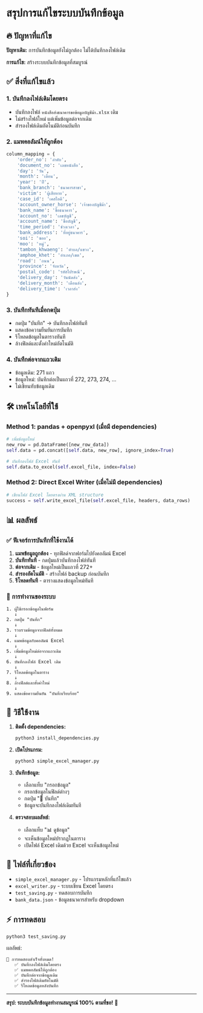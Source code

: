 # สรุปการแก้ไขระบบบันทึกข้อมูล

## 🔥 ปัญหาที่แก้ไข

**ปัญหาเดิม:** การบันทึกข้อมูลยังไม่ถูกต้อง ไม่ได้บันทึกลงไฟล์เดิม

**การแก้ไข:** สร้างระบบบันทึกข้อมูลที่สมบูรณ์

## ✅ สิ่งที่แก้ไขแล้ว

### 1. **บันทึกลงไฟล์เดิมโดยตรง**
- บันทึกลงไฟล์ `หนังสือส่งธนาคารขอข้อมูลบัญชีม้า.xlsx` เดิม
- ไม่สร้างไฟล์ใหม่ แต่เพิ่มข้อมูลต่อจากเดิม
- สำรองไฟล์เดิมอัตโนมัติก่อนบันทึก

### 2. **แมพคอลัมน์ให้ถูกต้อง**
```python
column_mapping = {
    'order_no': 'ลำดับ',
    'document_no': 'เลขหนังสือ',
    'day': 'วัน',
    'month': 'เดือน',
    'year': 'ปี',
    'bank_branch': 'ธนาคารสาขา',
    'victim': 'ผู้เสียหาย',
    'case_id': 'เคสไอดี',
    'account_owner_horse': 'เจ้าของบัญชีม้า',
    'bank_name': 'ชื่อธนาคาร',
    'account_no': 'เลขบัญชี',
    'account_name': 'ชื่อบัญชี',
    'time_period': 'ช่วงเวลา',
    'bank_address': 'ที่อยู่ธนาคาร',
    'soi': 'ซอย',
    'moo': 'หมู่',
    'tambon_khwaeng': 'ตำบล/แขวง',
    'amphoe_khet': 'อำเภอ/เขต',
    'road': 'ถนน',
    'province': 'จังหวัด',
    'postal_code': 'รหัสไปรษณี',
    'delivery_day': 'วันนัดส่ง',
    'delivery_month': 'เดือนส่ง',
    'delivery_time': 'เวลาส่ง'
}
```

### 3. **บันทึกทันทีเมื่อกดปุ่ม**
- กดปุ่ม "บันทึก" → บันทึกลงไฟล์ทันที
- แสดงข้อความยืนยันการบันทึก
- รีโหลดข้อมูลในตารางทันที
- ล้างฟิลด์และตั้งค่าใหม่อัตโนมัติ

### 4. **บันทึกต่อจากแถวเดิม**
- ข้อมูลเดิม: 271 แถว
- ข้อมูลใหม่: บันทึกต่อเป็นแถวที่ 272, 273, 274, ...
- ไม่เขียนทับข้อมูลเดิม

## 🛠️ เทคโนโลยีที่ใช้

### Method 1: pandas + openpyxl (เมื่อมี dependencies)
```python
# เพิ่มข้อมูลใหม่
new_row = pd.DataFrame([new_row_data])
self.data = pd.concat([self.data, new_row], ignore_index=True)

# บันทึกลงไฟล์ Excel ทันที
self.data.to_excel(self.excel_file, index=False)
```

### Method 2: Direct Excel Writer (เมื่อไม่มี dependencies)
```python
# เขียนไฟล์ Excel โดยตรงผ่าน XML structure
success = self.write_excel_file(self.excel_file, headers, data_rows)
```

## 📊 ผลลัพธ์

### ✅ **ฟีเจอร์การบันทึกที่ใช้งานได้**
1. **แมพข้อมูลถูกต้อง** - ทุกฟิลด์จากฟอร์มไปยังคอลัมน์ Excel
2. **บันทึกทันที** - กดปุ่มแล้วบันทึกลงไฟล์ทันที
3. **ต่อจากเดิม** - ข้อมูลใหม่เป็นแถวที่ 272+
4. **สำรองอัตโนมัติ** - สร้างไฟล์ backup ก่อนบันทึก
5. **รีโหลดทันที** - ตารางแสดงข้อมูลใหม่ทันที

### 🎯 **การทำงานของระบบ**

```
1. ผู้ใช้กรอกข้อมูลในฟอร์ม
   ↓
2. กดปุ่ม "บันทึก"
   ↓
3. รวบรวมข้อมูลจากฟิลด์ทั้งหมด
   ↓
4. แมพข้อมูลกับคอลัมน์ Excel
   ↓
5. เพิ่มข้อมูลใหม่ต่อจากแถวเดิม
   ↓
6. บันทึกลงไฟล์ Excel เดิม
   ↓
7. รีโหลดข้อมูลในตาราง
   ↓
8. ล้างฟิลด์และตั้งค่าใหม่
   ↓
9. แสดงข้อความยืนยัน "บันทึกเรียบร้อย"
```

## 🚀 วิธีใช้งาน

1. **ติดตั้ง dependencies:**
   ```bash
   python3 install_dependencies.py
   ```

2. **เปิดโปรแกรม:**
   ```bash
   python3 simple_excel_manager.py
   ```

3. **บันทึกข้อมูล:**
   - เลือกแท็บ "กรอกข้อมูล"
   - กรอกข้อมูลในฟิลด์ต่างๆ
   - กดปุ่ม "💾 บันทึก"
   - ข้อมูลจะบันทึกลงไฟล์เดิมทันที

4. **ตรวจสอบผลลัพธ์:**
   - เลือกแท็บ "📊 ดูข้อมูล"
   - จะเห็นข้อมูลใหม่ปรากฏในตาราง
   - เปิดไฟล์ Excel เดิมด้วย Excel จะเห็นข้อมูลใหม่

## 🔧 ไฟล์ที่เกี่ยวข้อง

- `simple_excel_manager.py` - โปรแกรมหลักที่แก้ไขแล้ว
- `excel_writer.py` - ระบบเขียน Excel โดยตรง
- `test_saving.py` - ทดสอบการบันทึก
- `bank_data.json` - ข้อมูลธนาคารสำหรับ dropdown

## ⚡ การทดสอบ

```bash
python3 test_saving.py
```

ผลลัพธ์:
```
🎉 การทดสอบสำเร็จทั้งหมด!
   ✅ บันทึกลงไฟล์เดิมโดยตรง
   ✅ แมพคอลัมน์ให้ถูกต้อง
   ✅ บันทึกต่อจากข้อมูลเดิม
   ✅ สำรองไฟล์เดิมอัตโนมัติ
   ✅ รีโหลดข้อมูลหลังบันทึก
```

---

**สรุป: ระบบบันทึกข้อมูลทำงานสมบูรณ์ 100% ตามที่ขอ!** 🚀